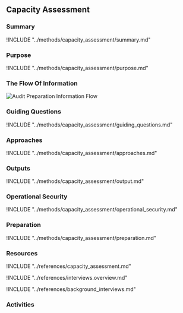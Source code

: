 ## Capacity Assessment

### Summary
!INCLUDE "../methods/capacity_assessment/summary.md"

### Purpose
!INCLUDE "../methods/capacity_assessment/purpose.md"

### The Flow Of Information
![Audit Preparation Information Flow](images/info_flows/capacity_assessment.svg)

### Guiding Questions
!INCLUDE "../methods/capacity_assessment/guiding_questions.md"

### Approaches
!INCLUDE "../methods/capacity_assessment/approaches.md"

### Outputs
!INCLUDE "../methods/capacity_assessment/output.md"

### Operational Security
!INCLUDE "../methods/capacity_assessment/operational_security.md"

### Preparation
!INCLUDE "../methods/capacity_assessment/preparation.md"




### Resources

<div class="greybox">
!INCLUDE "../references/capacity_assessment.md"

!INCLUDE "../references/interviews.overview.md"

!INCLUDE "../references/background_interviews.md"

</div>

### Activities
